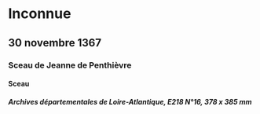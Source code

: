 # Inconnue

## 30 novembre 1367

### Sceau de Jeanne de Penthièvre

#### Sceau

##### Archives départementales de Loire-Atlantique, E218 N°16, 378 x 385 mm